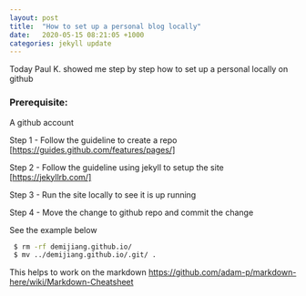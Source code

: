 ```yaml
---
layout: post
title:  "How to set up a personal blog locally"
date:   2020-05-15 08:21:05 +1000
categories: jekyll update
---
```


Today Paul K. showed me step by step how to set up a personal locally on github 

### Prerequisite:
A github account

Step 1 - Follow the guideline to create a repo  
[https://guides.github.com/features/pages/]

Step 2 - Follow the guideline using jekyll to setup the site 
[https://jekyllrb.com/]

Step 3 - Run the site locally to see it is up running 

Step 4 - Move the change to github repo and commit the change 

See the example below 

```sh
 $ rm -rf demijiang.github.io/
 $ mv ../demijiang.github.io/.git/ .
```

This helps to work on the markdown
https://github.com/adam-p/markdown-here/wiki/Markdown-Cheatsheet

